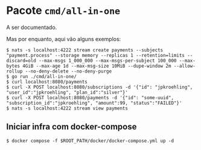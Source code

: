 # Pacote `cmd/all-in-one`

A ser documentado.

Mas por enquanto, aqui vão alguns exemplos:

```terminal
$ nats -s localhost:4222 stream create payments --subjects "payment.process" --storage memory --replicas 1 --retention=limits --discard=old --max-msgs 1_000_000 --max-msgs-per-subject 100_000 --max-bytes 4GiB --max-age 1d --max-msg-size 10MiB --dupe-window 2m --allow-rollup --no-deny-delete --no-deny-purge
$ go run ./cmd/all-in-one/
$ curl localhost:8080/payments
$ curl -X POST localhost:8080/subscriptions -d '{"id": "jpkroehling", "user_id":"jpkroehling", "plan_id":"silver"}'
$ curl -X POST localhost:8080/payments -d '{"id": "some-uuid", "subscription_id":"jpkroehling", "amount":99, "status":"FAILED"}'
$ nats -s localhost:4222 stream view payments
```
## Iniciar infra com docker-compose

```terminal
$ docker compose -f $ROOT_PATH/docker/docker-compose.yml up -d
```
